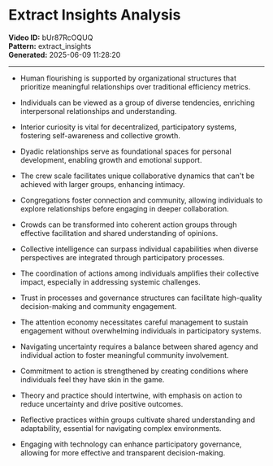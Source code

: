 # Extract Insights Analysis

**Video ID:** bUr87RcOQUQ  
**Pattern:** extract_insights  
**Generated:** 2025-06-09 11:28:20  

---

- Human flourishing is supported by organizational structures that prioritize meaningful relationships over traditional efficiency metrics.

- Individuals can be viewed as a group of diverse tendencies, enriching interpersonal relationships and understanding.

- Interior curiosity is vital for decentralized, participatory systems, fostering self-awareness and collective growth.

- Dyadic relationships serve as foundational spaces for personal development, enabling growth and emotional support.

- The crew scale facilitates unique collaborative dynamics that can't be achieved with larger groups, enhancing intimacy.

- Congregations foster connection and community, allowing individuals to explore relationships before engaging in deeper collaboration.

- Crowds can be transformed into coherent action groups through effective facilitation and shared understanding of opinions.

- Collective intelligence can surpass individual capabilities when diverse perspectives are integrated through participatory processes.

- The coordination of actions among individuals amplifies their collective impact, especially in addressing systemic challenges.

- Trust in processes and governance structures can facilitate high-quality decision-making and community engagement.

- The attention economy necessitates careful management to sustain engagement without overwhelming individuals in participatory systems.

- Navigating uncertainty requires a balance between shared agency and individual action to foster meaningful community involvement.

- Commitment to action is strengthened by creating conditions where individuals feel they have skin in the game.

- Theory and practice should intertwine, with emphasis on action to reduce uncertainty and drive positive outcomes.

- Reflective practices within groups cultivate shared understanding and adaptability, essential for navigating complex environments.

- Engaging with technology can enhance participatory governance, allowing for more effective and transparent decision-making.